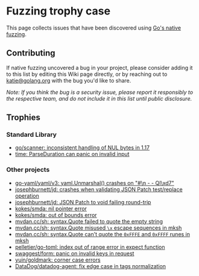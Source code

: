 # Fuzzing trophy case

This page collects issues that have been discovered using [Go's native fuzzing](https://github.com/golang/go/issues/44551).

## Contributing

If native fuzzing uncovered a bug in your project, please consider adding it to this list by editing this Wiki page directly, or by reaching out to katie@golang.org with the bug you'd like to share.

_Note: If you think the bug is a security issue, please report it responsibly to the respective team, and do not include it in this list until public disclosure._

## Trophies
<!-- If editing this list, please maintain alphabetical order -->

### Standard Library
* [go/scanner: inconsistent handling of NUL bytes in 1.17](https://github.com/golang/go/issues/46855)
* [time: ParseDuration can panic on invalid input](https://github.com/golang/go/issues/46883)

### Other projects
* [go-yaml/yaml/v3: yaml.Unmarshal() crashes on "#\n - - QI\xd7"](https://github.com/go-yaml/yaml/issues/744)
* [josephburnett/jd: crashes when validating JSON Patch test/replace operation](https://github.com/josephburnett/jd/commit/7064efc5df7c899ffc53b45be8915e3f4edc1684)
* [josephburnett/jd: JSON Patch to void failing round-trip](https://github.com/josephburnett/jd/commit/bd2fc2657f56c7c1f70a5971c18be32365afd1c7)
* [kokes/smda: nil pointer error](https://github.com/kokes/smda/commit/b41ac00b5f5acba60d93076347fc73fe2fbca340)
* [kokes/smda: out of bounds error](https://github.com/kokes/smda/commit/2c2548f211a1ed2c3547407e0b420e4340612278)
* [mvdan.cc/sh: syntax.Quote failed to quote the empty string](https://github.com/mvdan/sh/commit/92eab20da20af9c4005294abf937e387d87c8407)
* [mvdan.cc/sh: syntax.Quote misused `\x` escape sequences in mksh](https://github.com/mvdan/sh/commit/8bd780f971469bece51617a53da0e1c700c4a5b8)
* [mvdan.cc/sh: syntax.Quote can't quote the `0xFFFE` and `0xFFFF` runes in mksh](https://github.com/mvdan/sh/commit/6ff55fb976f3c39d1a382ff5af616c3665c7e501)
* [pelletier/go-toml: index out of range error in expect function](https://github.com/pelletier/go-toml/issues/561)
* [swaggest/form: panic on invalid keys in request](https://github.com/swaggest/form/issues/4)
* [yuin/goldmark: corner case errors](https://github.com/yuin/goldmark/issues/245)
* [DataDog/datadog-agent: fix edge case in tags normalization](https://github.com/DataDog/datadog-agent/pull/13235)


